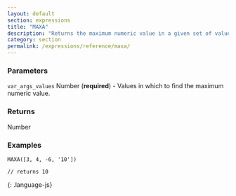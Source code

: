 ```yaml
---
layout: default
section: expressions
title: "MAXA"
description: "Returns the maximum numeric value in a given set of values."
category: section
permalink: /expressions/reference/maxa/
---
```


### Parameters

`var_args_values` Number (__required__) - Values in which to find the maximum numeric value.

### Returns

Number

### Examples

~~~
MAXA([3, 4, -6, '10'])

// returns 10
~~~
{: .language-js}